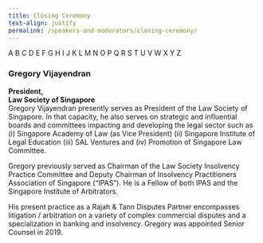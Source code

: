 ```yaml
---
title: Closing Ceremony
text-align: justify
permalink: /speakers-and-moderators/closing-ceremony/
---
```

A B C D E F G H I J K L M N O P Q R S T U V W X Y Z 


### Gregory Vijayendran
**President,<br>
Law Society of Singapore**<br>
Gregory Vijayendran presently serves as President of the Law Society of Singapore. In that capacity, he also serves on strategic and influential boards and committees impacting and developing the legal sector such as (i) Singapore Academy of Law (as Vice President) (ii) Singapore Institute of Legal Education (iii) SAL Ventures and (iv) Promotion of Singapore Law Committee. 

Gregory previously served as Chairman of the Law Society Insolvency Practice Committee and Deputy Chairman of Insolvency Practitioners Association of Singapore (“IPAS”). He is a Fellow of both IPAS and the Singapore Institute of Arbitrators.

His present practice as a Rajah & Tann Disputes Partner encompasses litigation / arbitration on a variety of complex commercial disputes and a specialization in banking and insolvency. Gregory was appointed Senior Counsel in 2019.
